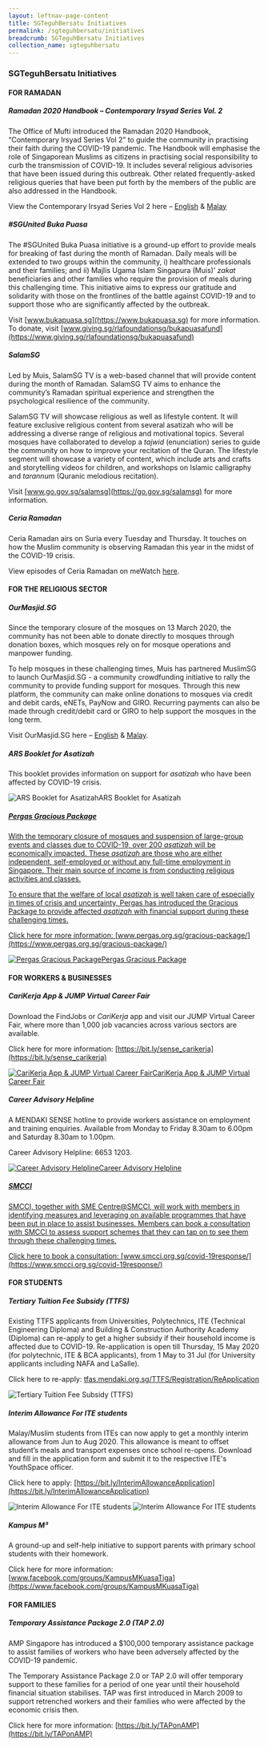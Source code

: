 ```yaml
---
layout: leftnav-page-content
title: SGTeguhBersatu Initiatives
permalink: /sgteguhbersatu/initiatives
breadcrumb: SGTeguhBersatu Initiatives
collection_name: sgteguhbersatu
---
```


### **SGTeguhBersatu Initiatives**

#### **FOR RAMADAN**

##### **Ramadan 2020 Handbook – Contemporary Irsyad Series Vol. 2**
The Office of Mufti introduced the Ramadan 2020 Handbook, “Contemporary Irsyad Series Vol 2” to guide the community in practising their faith during the COVID-19 pandemic. The Handbook will emphasise the role of Singaporean Muslims as citizens in practising social responsibility to curb the transmission of COVID-19. It includes several religious advisories that have been issued during this outbreak. Other related frequently-asked religious queries that have been put forth by the members of the public are also addressed in the Handbook.

View the Contemporary Irsyad Series Vol 2 here – [English](https://bit.ly/3cdBdlO) & [Malay](https://bit.ly/2YuXbgd)
  
##### **#SGUnited Buka Puasa**
The #SGUnited Buka Puasa initiative is a ground-up effort to provide meals for breaking of fast during the month of Ramadan. Daily meals will be extended to two groups within the community, i) healthcare professionals and their families; and ii) Majlis Ugama Islam Singapura (Muis)’ *zakat* beneficiaries and other families who require the provision of meals during this challenging time. This initiative aims to express our gratitude and solidarity with those on the frontlines of the battle against COVID-19 and to support those who are significantly affected by the outbreak.

Visit [www.bukapuasa.sg](https://www.bukapuasa.sg) for more information. To donate, visit [www.giving.sg/rlafoundationsg/bukapuasafund](https://www.giving.sg/rlafoundationsg/bukapuasafund) 

##### **SalamSG**
Led by Muis, SalamSG TV is a web-based channel that will provide content during the month of Ramadan. SalamSG TV aims to enhance the community’s Ramadan spiritual experience and strengthen the psychological resilience of the community. 

SalamSG TV will showcase religious as well as lifestyle content. It will feature exclusive religious content from several asatizah who will be addressing a diverse range of religious and motivational topics. Several mosques have collaborated to develop a *tajwid* (enunciation) series to guide the community on how to improve your recitation of the Quran. The lifestyle segment will showcase a variety of content, which include arts and crafts and storytelling videos for children, and workshops on Islamic calligraphy and *tarannum* (Quranic melodious recitation).

Visit [www.go.gov.sg/salamsg](https://go.gov.sg/salamsg) for more information. 

##### **Ceria Ramadan**
Ceria Ramadan airs on Suria every Tuesday and Thursday. It touches on how the Muslim community is observing Ramadan this year in the midst of the COVID-19 crisis. 

View episodes of Ceria Ramadan on meWatch [here](https://www.mewatch.sg/en/series/ceria-ramadan/ep1/938808).

#### **FOR THE RELIGIOUS SECTOR**

##### **OurMasjid.SG**
Since the temporary closure of the mosques on 13 March 2020, the community has not been able to donate directly to mosques through donation boxes, which mosques rely on for mosque operations and manpower funding. 

To help mosques in these challenging times, Muis has partnered MuslimSG to launch OurMasjid.SG - a community crowdfunding initiative to rally the community to provide funding support for mosques. Through this new platform, the community can make online donations to mosques via credit and debit cards, eNETs, PayNow and GIRO. Recurring payments can also be made through credit/debit card or GIRO to help support the mosques in the long term.  

Visit OurMasjid.SG here – [English](https://ourmasjid.sg) & [Malay](https://ourmasjid.sg/ms/ourmasjid-home-ml/). 

##### **ARS Booklet for Asatizah**
This booklet provides information on support for *asatizah* who have been affected by COVID-19 crisis.

<img src="/images/ARS_BOOKLET_FOR_ASATIZAH_THUMB_1.3MB.jpg" alt="ARS Booklet for Asatizah">ARS Booklet for Asatizah
</a>
<a href="/images/PDF/ARS_BOOKLET_FOR_ASATIZAH_2.2MB.pdf" class="project-link no-pdf-icon" target="_blank">
  
  
##### **Pergas Gracious Package**
With the temporary closure of mosques and suspension of large-group events and classes due to COVID-19, over 200 *asatizah* will be economically impacted. These *asatizah* are those who are either independent, self-employed or without any full-time employment in Singapore. Their main source of income is from conducting religious activities and classes.

To ensure that the welfare of local *asatizah* is well taken care of especially in times of crisis and uncertainty, Pergas has introduced the Gracious Package to provide affected *asatizah* with financial support during these challenging times. 

Click here for more information: [www.pergas.org.sg/gracious-package/](https://www.pergas.org.sg/gracious-package/)

<a href="/images/PDF/PERGAS_GRACIOUS_PACKAGE_230KB.pdf" class="project-link no-pdf-icon" target="_blank">
  <img src="/images/PERGAS_GRACIOUS_PACKAGE_THUMB_872KB.jpg" alt="Pergas Gracious Package">Pergas Gracious Package
</a>

#### **FOR WORKERS & BUSINESSES**

##### **CariKerja App & JUMP Virtual Career Fair**
Download the FindJobs or *CariKerja* app and visit our JUMP Virtual Career Fair, where more than 1,000 job vacancies across various sectors are available. 

Click here for more information: [https://bit.ly/sense_carikerja](https://bit.ly/sense_carikerja)

<a href="/images/PDF/CARIKERJA_APP_AND_JUMP_VIRTUAL_CAREER_FAIR_476KB.pdf" class="project-link no-pdf-icon" target="_blank">
  <img src="/images/CARIKERJA_APP_AND_JUMP_VIRTUAL_CAREER_FAIR_THUMB_1.2MB.jpg" alt="CariKerja App & JUMP Virtual Career Fair">CariKerja App & JUMP Virtual Career Fair
</a>

##### **Career Advisory Helpline**
A MENDAKI SENSE hotline to provide workers assistance on employment and training enquiries. 
Available from Monday to Friday 8.30am to 6.00pm and Saturday 8.30am to 1.00pm.

Career Advisory Helpline: 6653 1203.

<a href="/images/PDF/CAREER_ADVISORY_HELPLINE_122KB.pdf" class="project-link no-pdf-icon" target="_blank">
  <img src="/images/CAREER_ADVISORY_HELPLINE_THUMB_1.8MB.jpg" alt="Career Advisory Helpline">Career Advisory Helpline

##### **SMCCI**
SMCCI, together with SME Centre@SMCCI, will work with members in identifying measures and leveraging on available programmes that have been put in place to assist businesses. Members can book a consultation with SMCCI to assess support schemes that they can tap on to see them through these challenging times.

Click here to book a consultation: [www.smcci.org.sg/covid-19response/](https://www.smcci.org.sg/covid-19response/)

#### **FOR STUDENTS**

##### **Tertiary Tuition Fee Subsidy (TTFS)**
Existing TTFS applicants from Universities, Polytechnics, ITE (Technical Engineering Diploma) and Building & Construction Authority Academy (Diploma) can re-apply to get a higher subsidy if their household income is affected due to COVID-19. Re-application is open till Thursday, 15 May 2020 (for polytechnic, ITE & BCA applicants), from 1 May to 31 Jul (for University applicants including NAFA and LaSalle).

Click here to re-apply: [tfas.mendaki.org.sg/TTFS/Registration/ReApplication](https://tfas.mendaki.org.sg/TTFS/Registration/ReApplication)

  <img src="/images/TTFS_MENDAKI_4.9MB.jpg" alt="Tertiary Tuition Fee Subsidy (TTFS)">

##### **Interim Allowance For ITE students**
Malay/Muslim students from ITEs can now apply to get a monthly interim allowance from Jun to Aug 2020. This allowance is meant to offset student’s meals and transport expenses once school re-opens. Download and fill in the application form and submit it to the respective ITE's YouthSpace officer.

Click here to apply: [https://bit.ly/InterimAllowanceApplication](https://bit.ly/InterimAllowanceApplication)

  <img src="/images/INTERIM ALLOWANCE FOR ITE STUDENTS_1_98KB.jpg" alt="Interim Allowance For ITE students">

  <img src="/images/INTERIM ALLOWANCE FOR ITE STUDENTS_2_98KB.jpg" alt="Interim Allowance For ITE students">
  
##### **Kampus M³**
A ground-up and self-help initiative to support parents with primary school students with their homework.

Click here for more information: [www.facebook.com/groups/KampusMKuasaTiga](https://www.facebook.com/groups/KampusMKuasaTiga)

#### **FOR FAMILIES**

##### **Temporary Assistance Package 2.0 (TAP 2.0)**
AMP Singapore has introduced a $100,000 temporary assistance package to assist families of workers who have been adversely affected by the COVID-19 pandemic.

The Temporary Assistance Package 2.0 or TAP 2.0 will offer temporary support to these families for a period of one year until their household financial situation stabilises. TAP was first introduced in March 2009 to support retrenched workers and their families who were affected by the economic crisis then.

Click here for more information: [https://bit.ly/TAPonAMP](https://bit.ly/TAPonAMP)
